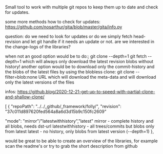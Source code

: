 Small tool to work with multiple git repos to keep them up to date and check for updates.

some more methods how to check for updates:
https://github.com/nosarthur/gita/blob/master/gita/info.py




question: do we need to look for updates or do we simply fetch head-revision
and let git handle if it needs an update or not. are we interested in the
change-logs of the libraries?

when not an good option would be to do:;
	git clone --depth=1
	git fetch --depth=1
which will always only download the latest revision blobs without history!
another option would be to download only the commit-history and the blobs of the
latest files by using the blobless clone:
	git clone --filter=blob:none URL
which will download the meta-data and will download only the latest versions of the files

infos: https://github.blog/2020-12-21-get-up-to-speed-with-partial-clone-and-shallow-clone/

[
  {
    "repoPath": "../../_github/_framework/folly/",
    "revision": "37c011d897620fed564a8a6d3d15b9c150fc2609"

"mode": "mirror"/"latestwithhistory","latest"
	mirror - complete history and all blobs, needs dst-url
	latestwithhistory - all trees/commits but blobs only from latest
	latest - no history, only blobs from latest version (--depth=1)
  },

would be great to be able to create an overview of the libraries, for example
scan the readme's or try to grab the short description from github
